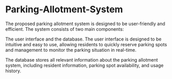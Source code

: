 # Parking-Allotment-System
The proposed parking allotment system is designed to be user-friendly and efficient. 
The system consists of two main components: 

The user interface and the database. The user interface is designed to be intuitive
and easy to use, allowing residents to quickly reserve parking spots and
management to monitor the parking situation in real-time. 

The database stores all relevant information about the parking allotment system,
including resident information, parking spot availability, and usage history.

